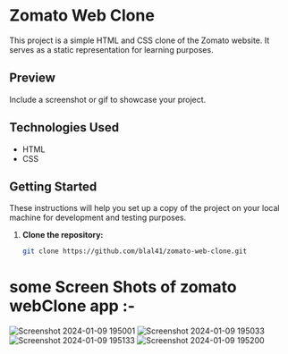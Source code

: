 # Zomato Web Clone

This project is a simple HTML and CSS clone of the Zomato website. It serves as a static representation for learning purposes.

## Preview

Include a screenshot or gif to showcase your project.

## Technologies Used

- HTML
- CSS

## Getting Started

These instructions will help you set up a copy of the project on your local machine for development and testing purposes.

1. **Clone the repository:**

   ```bash
   git clone https://github.com/blal41/zomato-web-clone.git
# some Screen Shots of zomato webClone app :-

![Screenshot 2024-01-09 195001](https://github.com/blal41/Zomato-Web-Clone/assets/123180729/c2f5f45c-3a1f-4de8-85b2-ce4a10afc47f)
![Screenshot 2024-01-09 195033](https://github.com/blal41/Zomato-Web-Clone/assets/123180729/1eae3322-2138-4e54-9fa5-413a0a5f0837)
![Screenshot 2024-01-09 195133](https://github.com/blal41/Zomato-Web-Clone/assets/123180729/03234989-3d14-46a6-8957-c28505b24b69)
![Screenshot 2024-01-09 195200](https://github.com/blal41/Zomato-Web-Clone/assets/123180729/6168309a-ce4f-4f91-88c3-033d307af04b)


